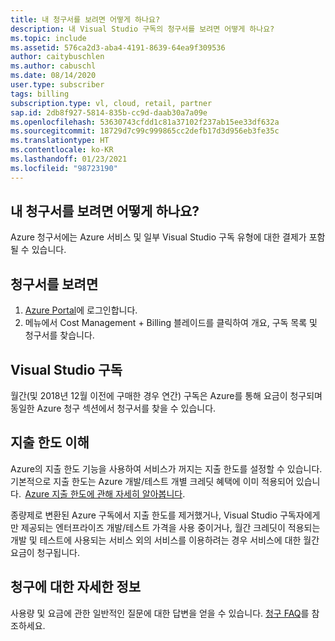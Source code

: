 ```yaml
---
title: 내 청구서를 보려면 어떻게 하나요?
description: 내 Visual Studio 구독의 청구서를 보려면 어떻게 하나요?
ms.topic: include
ms.assetid: 576ca2d3-aba4-4191-8639-64ea9f309536
author: caitybuschlen
ms.author: cabuschl
ms.date: 08/14/2020
user.type: subscriber
tags: billing
subscription.type: vl, cloud, retail, partner
sap.id: 2db8f927-5814-835b-cc9d-daab30a7a09e
ms.openlocfilehash: 53630743cfdd1c81a37102f237ab15ee33df632a
ms.sourcegitcommit: 18729d7c99c999865cc2defb17d3d956eb3fe35c
ms.translationtype: HT
ms.contentlocale: ko-KR
ms.lasthandoff: 01/23/2021
ms.locfileid: "98723190"
---
```

## <a name="how-do-i-view-my-invoice"></a>내 청구서를 보려면 어떻게 하나요?

Azure 청구서에는 Azure 서비스 및 일부 Visual Studio 구독 유형에 대한 결제가 포함될 수 있습니다.

## <a name="to-view-your-invoice"></a>청구서를 보려면
1. [Azure Portal](https://portal.azure.com)에 로그인합니다.  
2. 메뉴에서 Cost Management + Billing 블레이드를 클릭하여 개요, 구독 목록 및 청구서를 찾습니다.  

## <a name="visual-studio-subscriptions"></a>Visual Studio 구독 

월간(및 2018년 12월 이전에 구매한 경우 연간) 구독은 Azure를 통해 요금이 청구되며 동일한 Azure 청구 섹션에서 청구서를 찾을 수 있습니다.  

## <a name="understanding-spending-limit"></a>지출 한도 이해 
Azure의 지출 한도 기능을 사용하여 서비스가 꺼지는 지출 한도를 설정할 수 있습니다. 기본적으로 지출 한도는 Azure 개발/테스트 개별 크레딧 혜택에 이미 적용되어 있습니다.  [Azure 지출 한도에 관해 자세히 알아봅니다](https://docs.microsoft.com/azure/cost-management-billing/manage/spending-limit). 

종량제로 변환된 Azure 구독에서 지출 한도를 제거했거나, Visual Studio 구독자에게만 제공되는 엔터프라이즈 개발/테스트 가격을 사용 중이거나, 월간 크레딧이 적용되는 개발 및 테스트에 사용되는 서비스 외의 서비스를 이용하려는 경우 서비스에 대한 월간 요금이 청구됩니다.  

## <a name="more-information-about-billing"></a>청구에 대한 자세한 정보
사용량 및 요금에 관한 일반적인 질문에 대한 답변을 얻을 수 있습니다. [청구 FAQ](https://docs.microsoft.com/azure/cost-management-billing/manage/getting-started)를 참조하세요. 
